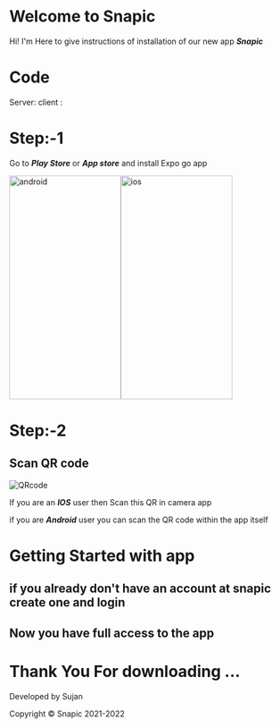 # Welcome to Snapic

Hi! I'm Here  to give instructions of installation of  our new app ***Snapic***
# Code
 Server:
 client :

# Step:-1
Go to ***Play Store*** or ***App store*** and install Expo go app
<div style="display:flex;">
<img src="https://bccf0f7aca1d.ngrok.io/Extras/1.png" alt="android" width="200" height="400"/>
<img src="https://bccf0f7aca1d.ngrok.io/Extras/ios1.jpg" alt="ios" width="200"  height="400"/>
</div>

# Step:-2
## Scan QR code

![QRcode](https://bccf0f7aca1d.ngrok.io/extras/QR.png)

If you are an ***IOS*** user then Scan this QR in camera app 

if you are ***Android*** user you can scan the QR code within the app itself

# Getting Started with app
## if you already don't have an account at snapic create one and login 
## Now you have full access to the app



# Thank You For downloading ...

Developed by Sujan

Copyright © Snapic 2021-2022

